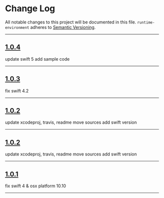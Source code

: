 # Change Log

All notable changes to this project will be documented in this file.
`runtime-environment` adheres to [Semantic Versioning](http://semver.org/).

---

## [1.0.4](https://github.com/Digipolitan/runtime-environment/releases/tag/v1.0.4)

update swift 5
add sample code

---

## [1.0.3](https://github.com/Digipolitan/runtime-environment/releases/tag/v1.0.3)

fix swift 4.2

---

## [1.0.2](https://github.com/Digipolitan/runtime-environment/releases/tag/v1.0.2)

update xcodeproj, travis, readme
move sources
add swift version

---

## [1.0.2](https://github.com/Digipolitan/runtime-environment/releases/tag/v1.0.2)

update xcodeproj, travis, readme
move sources
add swift version

---

## [1.0.1](https://github.com/Digipolitan/runtime-environment/releases/tag/v1.0.1)

fix swift 4 & osx platform 10.10

---
